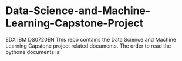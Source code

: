 # Data-Science-and-Machine-Learning-Capstone-Project
EDX IBM DS0720EN
This repo contains the Data Science and  Machine Learning Capstone project related documents.
The order to read the pythone documents is:
